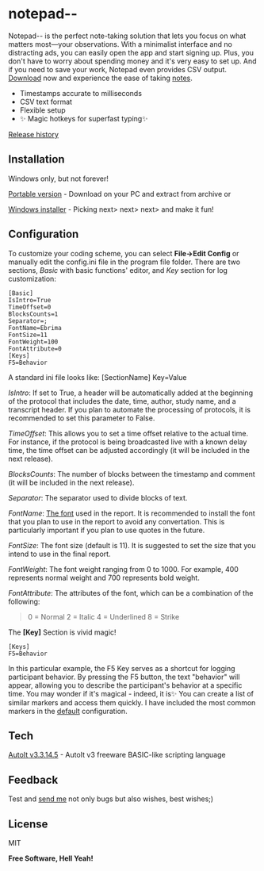 # notepad--

Notepad-- is the perfect note-taking solution that lets you focus on what matters most—your observations. With a minimalist interface and no distracting ads, you can easily open the app and start signing up. Plus, you don't have to worry about spending money and it's very easy to set up. And if you need to save your work, Notepad even provides CSV output. [Download] now and experience the ease of taking [notes].

* Timestamps accurate to milliseconds
* CSV text format
* Flexible setup
* ✨ Magic hotkeys for superfast typing✨

[Release history]

## Installation

Windows only, but not forever!

[Portable version] - Download on your PC and extract from archive or

[Windows installer] - Picking next> next> next> and make it fun!

## Configuration
To customize your coding scheme, you can select **File->Edit Config** or manually edit the config.ini file in the program file folder. There are two sections, *Basic* with basic functions' editor, and *Key* section for log customization:
~~~
[Basic]
IsIntro=True
TimeOffset=0
BlocksCounts=1
Separator=;
FontName=Ebrima
FontSize=11
FontWeight=100
FontAttribute=0
[Keys]
F5=Behavior
~~~
A standard ini file looks like:
[SectionName]
Key=Value

*IsIntro*: If set to True, a header will be automatically added at the beginning of the protocol that includes the date, time, author, study name, and a transcript header. If you plan to automate the processing of protocols, it is recommended to set this parameter to False.

*TimeOffset*: This allows you to set a time offset relative to the actual time. For instance, if the protocol is being broadcasted live with a known delay time, the time offset can be adjusted accordingly (it will be included in the next release).

*BlocksCounts*: The number of blocks between the timestamp and comment (it will be included in the next release).

*Separator*: The separator used to divide blocks of text.

*FontName*: [The font] used in the report. It is recommended to install the font that you plan to use in the report to avoid any convertation. This is particularly important if you plan to use quotes in the future.

*FontSize*: The font size (default is 11). It is suggested to set the size that you intend to use in the final report.

*FontWeight*: The font weight ranging from 0 to 1000. For example, 400 represents normal weight and 700 represents bold weight.

*FontAttribute*: The attributes of the font, which can be a combination of the following:
>0 = Normal
>2 = Italic
>4 = Underlined
>8 = Strike

The **[Key]** Section is vivid magic! 
~~~
[Keys]
F5=Behavior
~~~
In this particular example, the F5 Key serves as a shortcut for logging participant behavior. By pressing the F5 button, the text "behavior" will appear, allowing you to describe the participant's behavior at a specific time. You may wonder if it's magical - indeed, it is✨ You can create a list of similar markers and access them quickly. I have included the most common markers in the [default] configuration.

## Tech

[AutoIt v3.3.14.5] - AutoIt v3 freeware BASIC-like scripting language 

## Feedback

Test and [send me] not only bugs but also wishes, best wishes;)

## License

MIT


**Free Software, Hell Yeah!**

   [AutoIt v3.3.14.5]: <https://www.autoitscript.com>
   [notes]: <https://github.com/artsiomaheyeu/notepad--/blob/2d73e4e07cba0deda5864dbc2583cdd2eb5fcad5/example/Test.csv>
   [Download]: <https://github.com/artsiomaheyeu/notepad--/releases/download/Notepad--v1.0/Notepadmm_WIN1.0_setup.exe>
   [Release history]: <https://github.com/artsiomaheyeu/notepad--/releases/tag/Notepad--v1.0>
   [Portable version]: <https://github.com/artsiomaheyeu/notepad--/releases/download/Notepad--v1.0/Notepadmm_WIN1.0.zip>
   [Windows installer]: <https://github.com/artsiomaheyeu/notepad--/releases/download/Notepad--v1.0/Notepadmm_WIN1.0_setup.exe>
   [The font]: <https://learn.microsoft.com/en-us/typography/fonts/windows_10_font_list>
   [default]: <https://github.com/artsiomaheyeu/notepad--/blob/23d5480f820d5e2f38a8d65a4a07269b36823d61/source/config.ini>
   [send me]: <https://www.linkedin.com/in/artiomageev>
